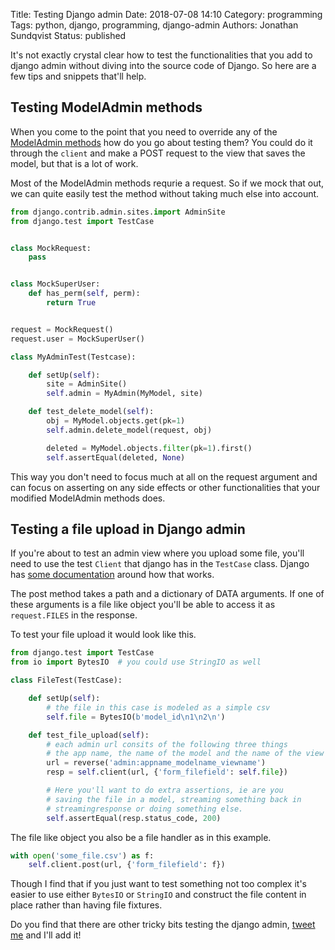 Title: Testing Django admin
Date: 2018-07-08 14:10
Category: programming
Tags: python, django, programming, django-admin
Authors: Jonathan Sundqvist
Status: published

It's not exactly crystal clear how to test the functionalities that you add to django admin without diving into the source code of Django. So here are a few tips and snippets that'll help.

## Testing ModelAdmin methods

When you come to the point that you need to override any of the [ModelAdmin methods](admin_methods) how do you go about testing them? You could do it through the `client` and make a POST request to the view that saves the model, but that is a lot of work.

Most of the ModelAdmin methods requrie a request. So if we mock that out, we can quite easily test the method without taking much else into account.

```python
from django.contrib.admin.sites.import AdminSite
from django.test import TestCase


class MockRequest:
    pass


class MockSuperUser:
    def has_perm(self, perm):
        return True


request = MockRequest()
request.user = MockSuperUser()

class MyAdminTest(Testcase):

    def setUp(self):
        site = AdminSite()
        self.admin = MyAdmin(MyModel, site)

    def test_delete_model(self):
        obj = MyModel.objects.get(pk=1)
        self.admin.delete_model(request, obj)

        deleted = MyModel.objects.filter(pk=1).first()
        self.assertEqual(deleted, None)
```

This way you don't need to focus much at all on the request argument and can focus on asserting on any side effects or other functionalities that your modified ModelAdmin methods does.

## Testing a file upload in Django admin

If you're about to test an admin view where you upload some file, you'll need to use the test `Client` that django has in the `TestCase` class. Django has [some documentation](admin_post) around how that works.

The post method takes a path and a dictionary of DATA arguments. If one of these arguments is a file like object you'll be able to access it as `request.FILES` in the response.

To test your file upload it would look like this.

```python
from django.test import TestCase
from io import BytesIO  # you could use StringIO as well

class FileTest(TestCase):

    def setUp(self):
        # the file in this case is modeled as a simple csv
        self.file = BytesIO(b'model_id\n1\n2\n')

    def test_file_upload(self):
        # each admin url consits of the following three things
        # the app name, the name of the model and the name of the view
        url = reverse('admin:appname_modelname_viewname')
        resp = self.client(url, {'form_filefield': self.file})

        # Here you'll want to do extra assertions, ie are you
        # saving the file in a model, streaming something back in
        # streamingresponse or doing something else.
        self.assertEqual(resp.status_code, 200)
```

The file like object you also be a file handler as in this example.

```python
with open('some_file.csv') as f:
    self.client.post(url, {'form_filefield': f})
```

Though I find that if you just want to test something not too complex it's easier to use either `BytesIO` or `StringIO` and construct the file content in place rather than having file fixtures.

Do you find that there are other tricky bits testing the django admin, [tweet me](argparse) and I'll add it!

[admin_methods]: https://docs.djangoproject.com/en/2.0/ref/contrib/admin/#modeladmin-methods
[admin_post]: https://docs.djangoproject.com/en/2.0/topics/testing/tools/#django.test.Client.post
[argparse]: https://www.twitter.com/argparse
